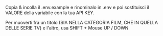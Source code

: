 Copia & incolla il .env.example e rinominalo in .env e poi sostituisci il VALORE della variabile con la tua API KEY.

Per muoverti fra un titolo (SIA NELLA CATEGORIA FILM, CHE IN QUELLA DELLE SERIE TV) e l'altro, usa SHIFT + Mouse UP / DOWN
